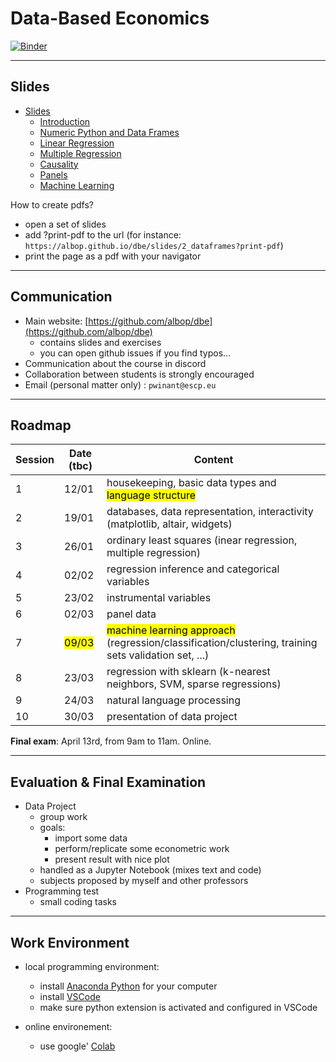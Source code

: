 # Data-Based Economics

[![Binder](https://mybinder.org/badge_logo.svg)](https://mybinder.org/v2/gh/albop/dbe/HEAD?urlpath=lab)

---

## Slides

- [Slides](https://albop.github.io/dbe/)
  - [Introduction](https://albop.github.io/dbe/slides/index)
  - [Numeric Python and Data Frames](https://albop.github.io/dbe/slides/2_dataframes)
  - [Linear Regression](https://albop.github.io/dbe/slides/3_linear_regression)
  - [Multiple Regression](https://albop.github.io/dbe/slides/4_multiple_regressions)
  - [Causality](https://albop.github.io/dbe/slides/5_intro_to_causality)
  - [Panels](https://albop.github.io/dbe/slides/6_panels)
  - [Machine Learning](https://albop.github.io/dbe/slides/7_machine_learning)


How to create pdfs?
- open a set of slides
- add ?print-pdf to the url (for instance: `https://albop.github.io/dbe/slides/2_dataframes?print-pdf`)
- print the page as a pdf with your navigator

---

## Communication


- Main website: [https://github.com/albop/dbe](https://github.com/albop/dbe)
  - contains slides and exercises
  - you can open github issues if you find typos...
- Communication about the course in discord
- Collaboration between students is strongly encouraged
- Email (personal matter only) : `pwinant@escp.eu`


---

## Roadmap


| Session | Date (tbc)         | Content                                                                                                          |
| ------- | ------------------ | ---------------------------------------------------------------------------------------------------------------- |
| 1       | 12/01              | housekeeping,  basic data types and <mark>language structure </mark>                                             |
| 2       | 19/01              | databases, data representation, interactivity (matplotlib, altair, widgets)                                      |
| 3       | 26/01              | ordinary least squares (inear regression, multiple regression)                                                   |
| 4       | 02/02              | regression inference and categorical variables                                                                   |
| 5       | 23/02              | instrumental variables                                                                                           |
| 6       | 02/03              | panel data                                                                                                       |
| 7       | <mark>09/03</mark> | <mark>machine learning approach</mark> (regression/classification/clustering, training sets validation set, ...) |
| 8       | 23/03              | regression with sklearn (k-nearest neighbors, SVM, sparse regressions)                                           |
| 9       | 24/03              | natural language processing                                                                                      |
| 10      | 30/03              | presentation of data project                                                                                     |

__Final exam__: April 13rd, from 9am to 11am. Online.

---

## Evaluation & Final Examination

- Data Project
  - group work
  - goals:
    - import some data
    - perform/replicate some econometric work
    - present result with nice plot
  - handled as a Jupyter Notebook (mixes text and code)
  - subjects proposed by myself and other professors
- Programming test
  - small coding tasks

---

## Work Environment

- local programming environment:
  - install [Anaconda Python](https://www.anaconda.com/products/individual) for your computer
  - install [VSCode](https://code.visualstudio.com/)
  - make sure python extension is activated and configured in VSCode

- online environement:
  - use google' [Colab](https://colab.research.google.com/notebooks/intro.ipynb#recent=true)
